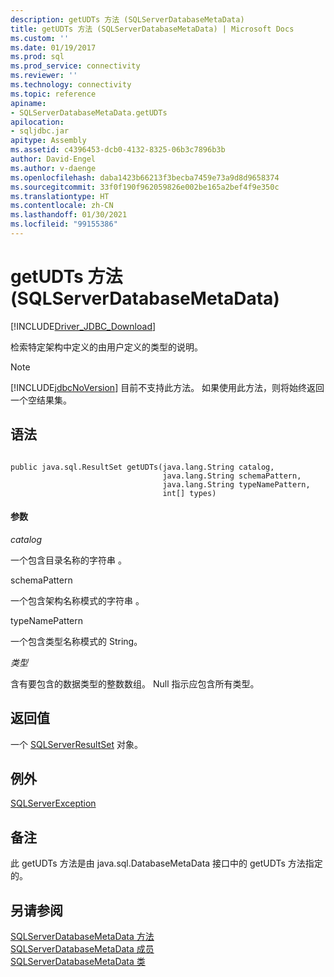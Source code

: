 ```yaml
---
description: getUDTs 方法 (SQLServerDatabaseMetaData)
title: getUDTs 方法 (SQLServerDatabaseMetaData) | Microsoft Docs
ms.custom: ''
ms.date: 01/19/2017
ms.prod: sql
ms.prod_service: connectivity
ms.reviewer: ''
ms.technology: connectivity
ms.topic: reference
apiname:
- SQLServerDatabaseMetaData.getUDTs
apilocation:
- sqljdbc.jar
apitype: Assembly
ms.assetid: c4396453-dcb0-4132-8325-06b3c7896b3b
author: David-Engel
ms.author: v-daenge
ms.openlocfilehash: daba1423b66213f3becba7459e73a9d8d9658374
ms.sourcegitcommit: 33f0f190f962059826e002be165a2bef4f9e350c
ms.translationtype: HT
ms.contentlocale: zh-CN
ms.lasthandoff: 01/30/2021
ms.locfileid: "99155386"
---
```

# <a name="getudts-method-sqlserverdatabasemetadata"></a>getUDTs 方法 (SQLServerDatabaseMetaData)
[!INCLUDE[Driver_JDBC_Download](../../../includes/driver_jdbc_download.md)]

  检索特定架构中定义的由用户定义的类型的说明。  
  
> [!NOTE]  
>  [!INCLUDE[jdbcNoVersion](../../../includes/jdbcnoversion_md.md)] 目前不支持此方法。 如果使用此方法，则将始终返回一个空结果集。  
  
## <a name="syntax"></a>语法  
  
```  
  
public java.sql.ResultSet getUDTs(java.lang.String catalog,  
                                  java.lang.String schemaPattern,  
                                  java.lang.String typeNamePattern,  
                                  int[] types)  
```  
  
#### <a name="parameters"></a>参数  
 *catalog*  
  
 一个包含目录名称的字符串  。  
  
 schemaPattern  
  
 一个包含架构名称模式的字符串  。  
  
 typeNamePattern  
  
 一个包含类型名称模式的 String。  
  
 *类型*  
  
 含有要包含的数据类型的整数数组。 Null 指示应包含所有类型。  
  
## <a name="return-value"></a>返回值  
 一个 [SQLServerResultSet](../../../connect/jdbc/reference/sqlserverresultset-class.md) 对象。  
  
## <a name="exceptions"></a>例外  
 [SQLServerException](../../../connect/jdbc/reference/sqlserverexception-class.md)  
  
## <a name="remarks"></a>备注  
 此 getUDTs 方法是由 java.sql.DatabaseMetaData 接口中的 getUDTs 方法指定的。  
  
## <a name="see-also"></a>另请参阅  
 [SQLServerDatabaseMetaData 方法](../../../connect/jdbc/reference/sqlserverdatabasemetadata-methods.md)   
 [SQLServerDatabaseMetaData 成员](../../../connect/jdbc/reference/sqlserverdatabasemetadata-members.md)   
 [SQLServerDatabaseMetaData 类](../../../connect/jdbc/reference/sqlserverdatabasemetadata-class.md)  
  
  
